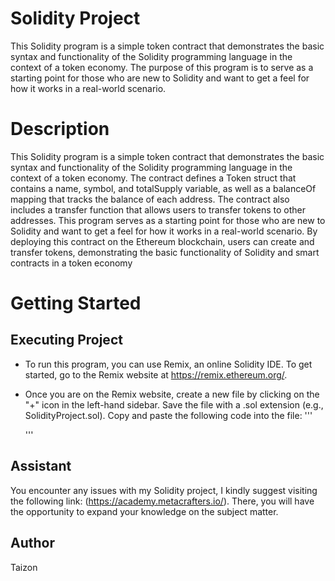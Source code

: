 # Solidity Project
This Solidity program is a simple token contract that demonstrates the basic syntax and functionality of the Solidity programming language in the context of a token economy. The purpose of this program is to serve as a starting point for those who are new to Solidity and want to get a feel for how it works in a real-world scenario.

# Description
This Solidity program is a simple token contract that demonstrates the basic syntax and functionality of the Solidity programming language in the context of a token economy. The contract defines a Token struct that contains a name, symbol, and totalSupply variable, as well as a balanceOf mapping that tracks the balance of each address. The contract also includes a transfer function that allows users to transfer tokens to other addresses. This program serves as a starting point for those who are new to Solidity and want to get a feel for how it works in a real-world scenario. By deploying this contract on the Ethereum blockchain, users can create and transfer tokens, demonstrating the basic functionality of Solidity and smart contracts in a token economy

# Getting Started 

## Executing Project
* To run this program, you can use Remix, an online Solidity IDE. To get started, go to the Remix website at  https://remix.ethereum.org/.
  
* Once you are on the Remix website, create a new file by clicking on the "+" icon in the left-hand sidebar. Save the file with a .sol extension (e.g., SolidityProject.sol). Copy and paste the following code into the file:
  '''
  
  '''

## Assistant
You encounter any issues with my Solidity project, I kindly suggest visiting the following link: (https://academy.metacrafters.io/). There, you will have the opportunity to expand your knowledge on the subject matter.

## Author 
Taizon 

